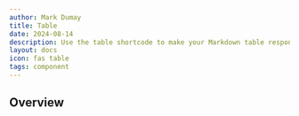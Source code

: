 ```yaml
---
author: Mark Dumay
title: Table
date: 2024-08-14
description: Use the table shortcode to make your Markdown table responsive.
layout: docs
icon: fas table
tags: component
---
```


## Overview


